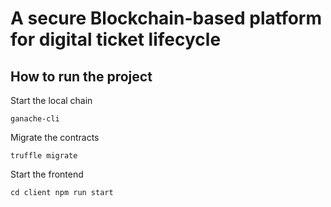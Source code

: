 # A secure Blockchain-based platform for digital ticket lifecycle

## How to run the project
Start the local chain

``ganache-cli``

Migrate the contracts

``truffle migrate``

Start the frontend

``cd client npm run start``
